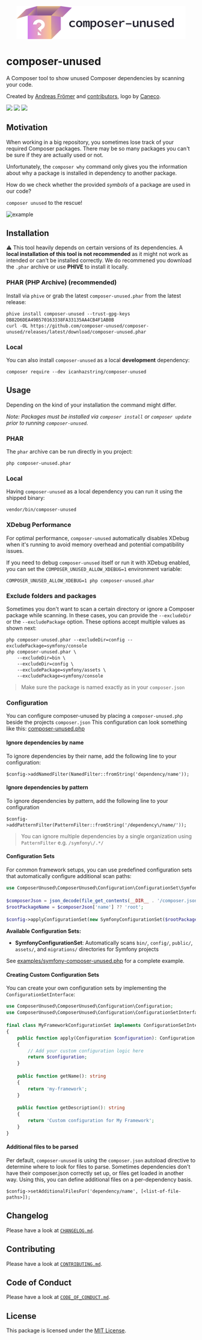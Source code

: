 <p align="center">
    <img src="https://raw.githubusercontent.com/composer-unused/composer-unused/main/art/logo.png" width="450" alt="composer-unused logo">
</p>

# composer-unused
A Composer tool to show unused Composer dependencies by scanning your code.

Created by [Andreas Frömer](https://twitter.com/icanhazstring) and [contributors](https://github.com/composer-unused/composer-unused/graphs/contributors), logo by [Caneco](https://twitter.com/caneco).

[![](https://img.shields.io/github/actions/workflow/status/composer-unused/composer-unused/validate-code.yml?branch=main&label=build&style=flat-square)](https://github.com/composer-unused/composer-unused)
[![](https://img.shields.io/github/actions/workflow/status/composer-unused/composer-unused/validate-phar.yml?branch=main&label=build-phar&style=flat-square)](https://github.com/composer-unused/composer-unused)
[![](https://img.shields.io/github/tag-date/composer-unused/composer-unused.svg?label=version&style=flat-square)](https://github.com/composer-unused/composer-unused/releases/latest)

## Motivation

When working in a big repository, you sometimes lose track of your required Composer
packages. There may be so many packages you can't be sure if they are actually used or not.

Unfortunately, the `composer why` command only gives you the information about why
a package is installed in dependency to another package.

How do we check whether the provided *symbols* of a package are used in our code?

`composer unused` to the rescue!

![example](art/example.gif)

## Installation

⚠️ This tool heavily depends on certain versions of its dependencies. A **local installation of this tool is not recommended** as it might not work as intended or can't be installed correctly. We do recommened you download the `.phar` archive or use **PHIVE**  to install it locally.

### PHAR (PHP Archive) (recommended)
Install via `phive` or grab the latest `composer-unused.phar` from the latest release:

    phive install composer-unused --trust-gpg-keys DB82D6DEA49B570163338FA33135AA4CB4F1AB0B
    curl -OL https://github.com/composer-unused/composer-unused/releases/latest/download/composer-unused.phar

### Local
You can also install `composer-unused` as a local __development__ dependency:

    composer require --dev icanhazstring/composer-unused

## Usage
Depending on the kind of your installation the command might differ.

*Note: Packages must be installed via `composer install` or `composer update` prior to running `composer-unused`.*

### PHAR
The `phar` archive can be run directly in you project:

    php composer-unused.phar

### Local
Having `composer-unused` as a local dependency you can run it using the shipped binary:

    vendor/bin/composer-unused

### XDebug Performance
For optimal performance, `composer-unused` automatically disables XDebug when it's running to avoid memory overhead and potential compatibility issues. 

If you need to debug `composer-unused` itself or run it with XDebug enabled, you can set the `COMPOSER_UNUSED_ALLOW_XDEBUG=1` environment variable:

    COMPOSER_UNUSED_ALLOW_XDEBUG=1 php composer-unused.phar

### Exclude folders and packages
Sometimes you don't want to scan a certain directory or ignore a Composer package while scanning.
In these cases, you can provide the `--excludeDir` or the `--excludePackage` option.
These options accept multiple values as shown next:

    php composer-unused.phar --excludeDir=config --excludePackage=symfony/console
    php composer-unused.phar \
        --excludeDir=bin \
        --excludeDir=config \
        --excludePackage=symfony/assets \
        --excludePackage=symfony/console

> Make sure the package is named exactly as in your `composer.json`

### Configuration
You can configure composer-unused by placing a `composer-unused.php` beside the projects `composer.json`
This configuration can look something like this: [composer-unused.php](composer-unused.php)

#### Ignore dependencies by name
To ignore dependencies by their name, add the following line to your configuration:

```
$config->addNamedFilter(NamedFilter::fromString('dependency/name'));
```

#### Ignore dependencies by pattern
To ignore dependencies by pattern, add the following line to your configuration

```
$config->addPatternFilter(PatternFilter::fromString('/dependency\/name/'));
```

> You can ignore multiple dependencies by a single organization using `PatternFilter` e.g. `/symfony\/.*/`

#### Configuration Sets
For common framework setups, you can use predefined configuration sets that automatically configure additional scan paths:

```php
use ComposerUnused\ComposerUnused\Configuration\ConfigurationSet\SymfonyConfigurationSet;

$composerJson = json_decode(file_get_contents(__DIR__ . '/composer.json'), true);
$rootPackageName = $composerJson['name'] ?? 'root';

$config->applyConfigurationSet(new SymfonyConfigurationSet($rootPackageName));
```

**Available Configuration Sets:**
- **SymfonyConfigurationSet**: Automatically scans `bin/`, `config/`, `public/`, `assets/`, and `migrations/` directories for Symfony projects

See [examples/symfony-composer-unused.php](examples/symfony-composer-unused.php) for a complete example.

#### Creating Custom Configuration Sets
You can create your own configuration sets by implementing the `ConfigurationSetInterface`:

```php
use ComposerUnused\ComposerUnused\Configuration\Configuration;
use ComposerUnused\ComposerUnused\Configuration\ConfigurationSetInterface;

final class MyFrameworkConfigurationSet implements ConfigurationSetInterface
{
    public function apply(Configuration $configuration): Configuration
    {
        // Add your custom configuration logic here
        return $configuration;
    }

    public function getName(): string
    {
        return 'my-framework';
    }

    public function getDescription(): string
    {
        return 'Custom configuration for My Framework';
    }
}
```

#### Additional files to be parsed
Per default, `composer-unused` is using the `composer.json` autoload directive to determine where to look for files to parse.
Sometimes dependencies don't have their composer.json correctly set up, or files get loaded in another way.
Using this, you can define additional files on a per-dependency basis.

```
$config->setAdditionalFilesFor('dependency/name', [<list-of-file-paths>]);
```

## Changelog

Please have a look at [`CHANGELOG.md`](CHANGELOG.md).

## Contributing

Please have a look at [`CONTRIBUTING.md`](CONTRIBUTING.md).

## Code of Conduct

Please have a look at [`CODE_OF_CONDUCT.md`](CODE_OF_CONDUCT.md).

## License

This package is licensed under the [MIT License](LICENSE).
